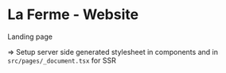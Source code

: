 # La Ferme - Website

Landing page

=> Setup server side generated stylesheet in components and in `src/pages/_document.tsx` for SSR
